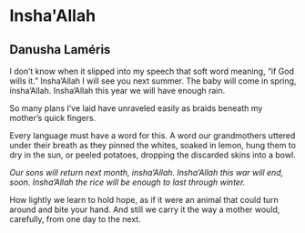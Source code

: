 # Insha'Allah
## Danusha Laméris
I don’t know when it slipped into my speech
that soft word meaning, “if God wills it.”
Insha’Allah I will see you next summer.
The baby will come in spring, insha’Allah.
Insha’Allah this year we will have enough rain.

So many plans I’ve laid have unraveled
easily as braids beneath my mother’s quick fingers.

Every language must have a word for this. A word
our grandmothers uttered under their breath
as they pinned the whites, soaked in lemon,
hung them to dry in the sun, or peeled potatoes,
dropping the discarded skins into a bowl.

 _Our sons will return next month, insha’Allah._
 _Insha’Allah this war will end, soon. Insha’Allah_
 _the rice will be enough to last through winter._

How lightly we learn to hold hope,
as if it were an animal that could turn around
and bite your hand. And still we carry it
the way a mother would, carefully,
from one day to the next.